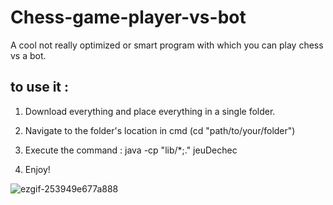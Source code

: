 # Chess-game-player-vs-bot
A cool not really optimized or smart program with which you can play chess vs a bot.

##  to use it :

1) Download everything and place everything in a single folder.

2) Navigate to the folder's location in cmd (cd "path/to/your/folder")

3) Execute the command : java -cp "lib/*;." jeuDechec

4) Enjoy!



![ezgif-253949e677a888](https://github.com/user-attachments/assets/9a9ed1ea-779c-4a4b-ae90-b7883b02c005)

